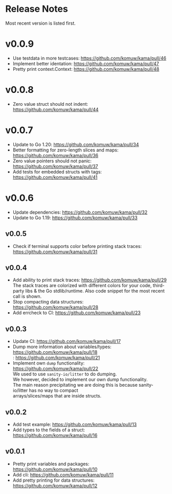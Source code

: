 # Release Notes

Most recent version is listed first.  


# v0.0.9
- Use testdata in more testcases: https://github.com/komuw/kama/pull/46
- Implement better identation: https://github.com/komuw/kama/pull/47
- Pretty print context.Context: https://github.com/komuw/kama/pull/48

# v0.0.8
- Zero value struct should not indent: https://github.com/komuw/kama/pull/44

# v0.0.7
- Update to Go 1.20: https://github.com/komuw/kama/pull/34
- Better formatting for zero-length slices and maps: https://github.com/komuw/kama/pull/36
- Zero value pointers should not panic: https://github.com/komuw/kama/pull/37
- Add tests for embedded structs with tags: https://github.com/komuw/kama/pull/41

# v0.0.6
- Update dependencies: https://github.com/komuw/kama/pull/32
- Update to Go 1.19:   https://github.com/komuw/kama/pull/33

## v0.0.5
- Check if terminal supports color before printing stack traces: https://github.com/komuw/kama/pull/31

## v0.0.4
- Add ability to print stack traces: https://github.com/komuw/kama/pull/29
  The stack traces are colorized with different colors for your code, third-party libs & the Go stdlib/runtime.
  Also code snippet for the most recent call is shown.
- Stop compacting data structures: https://github.com/komuw/kama/pull/28
- Add errcheck to CI: https://github.com/komuw/kama/pull/23

## v0.0.3
- Update CI: https://github.com/komuw/kama/pull/17   
- Dump more information about variables/types: https://github.com/komuw/kama/pull/18      
                                             : https://github.com/komuw/kama/pull/21       
- Implement own `dump` functionality: https://github.com/komuw/kama/pull/22     
  We used to use `sanity-io/litter` to do dumping.      
  We however, decided to implement our own dump functionality.       
  The main reason precipitating we are doing this is because sanity-io/litter has no way to compact       
  arrays/slices/maps that are inside structs.        

## v0.0.2
- Add test example: https://github.com/komuw/kama/pull/13
- Add types to the fields of a struct: https://github.com/komuw/kama/pull/16

## v0.0.1
- Pretty print variables and packages: https://github.com/komuw/kama/pull/10
- Add cli: https://github.com/komuw/kama/pull/11
- Add pretty printing for data structures: https://github.com/komuw/kama/pull/12
